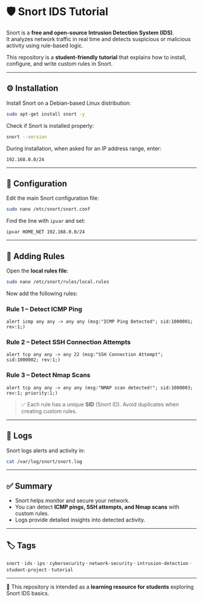 # 🛡️ Snort IDS Tutorial

Snort is a **free and open-source Intrusion Detection System (IDS)**.  
It analyzes network traffic in real time and detects suspicious or malicious activity using rule-based logic.  

This repository is a **student-friendly tutorial** that explains how to install, configure, and write custom rules in Snort.

---

## ⚙️ Installation

Install Snort on a Debian-based Linux distribution:

```bash
sudo apt-get install snort -y
```

Check if Snort is installed properly:

```bash
snort --version
```

During installation, when asked for an IP address range, enter:

```
192.168.0.0/24
```

---

## 🔧 Configuration

Edit the main Snort configuration file:

```bash
sudo nano /etc/snort/snort.conf
```

Find the line with `ipvar` and set:

```
ipvar HOME_NET 192.168.0.0/24
```

---

## 📜 Adding Rules

Open the **local rules file**:

```bash
sudo nano /etc/snort/rules/local.rules
```

Now add the following rules:

### Rule 1 – Detect ICMP Ping
```snort
alert icmp any any -> any any (msg:"ICMP Ping Detected"; sid:1000001; rev:1;)
```

### Rule 2 – Detect SSH Connection Attempts
```snort
alert tcp any any -> any 22 (msg:"SSH Connection Attempt"; sid:1000002; rev:1;)
```

### Rule 3 – Detect Nmap Scans
```snort
alert tcp any any -> any any (msg:"NMAP scan detected!"; sid:1000003; rev:1; priority:1;)
```

> ✅ Each rule has a unique **SID** (Snort ID). Avoid duplicates when creating custom rules.

---

## 📂 Logs

Snort logs alerts and activity in:

```bash
cat /var/log/snort/snort.log
```

---

## ✅ Summary

- Snort helps monitor and secure your network.  
- You can detect **ICMP pings, SSH attempts, and Nmap scans** with custom rules.  
- Logs provide detailed insights into detected activity.  

---

## 🏷️ Tags

`snort` · `ids` · `ips` · `cybersecurity` · `network-security` · `intrusion-detection` · `student-project` · `tutorial`

---

📘 This repository is intended as a **learning resource for students** exploring Snort IDS basics.
